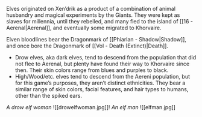 Elves originated on Xen’drik as a product of a combination of animal husbandry and magical experiments by the Giants. They were kept as slaves for millennia, until they rebelled, and many fled to the island of [[16 - Aerenal|Aerenal]], and eventually some migrated to Khorvaire.

Elven bloodlines bear the Dragonmark of [[Phiarlan - Shadow|Shadow]], and once bore the Dragonmark of [[Vol - Death (Extinct)|Death]].

* Drow elves, aka dark elves, tend to descend from the population that did not flee to Aerenal, but plenty have found their way to Khorvaire since then. Their skin colors range from blues and purples to black.
* High/Wood/etc. elves tend to descend from the Aereni population, but for this game’s purposes, they aren’t distinct ethnicities. They bear a similar range of skin colors, facial features, and hair types to humans, other than the spiked ears.

*A drow elf woman*
![[drowelfwoman.jpg]]!
*An elf man*
![[elfman.jpg]]